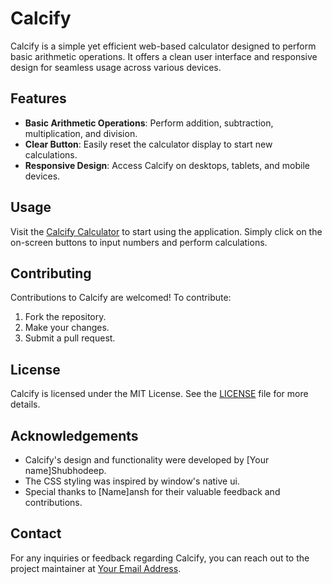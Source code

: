 # Calcify

Calcify is a simple yet efficient web-based calculator designed to perform basic arithmetic operations. It offers a clean user interface and responsive design for seamless usage across various devices.

## Features

- **Basic Arithmetic Operations**: Perform addition, subtraction, multiplication, and division.
- **Clear Button**: Easily reset the calculator display to start new calculations.
- **Responsive Design**: Access Calcify on desktops, tablets, and mobile devices.

## Usage

Visit the [Calcify Calculator](https://reet1232.github.io/calculator/) to start using the application. Simply click on the on-screen buttons to input numbers and perform calculations.

## Contributing

Contributions to Calcify are welcomed! To contribute:

1. Fork the repository.
2. Make your changes.
3. Submit a pull request.

## License

Calcify is licensed under the MIT License. See the [LICENSE](LICENSE) file for more details.

## Acknowledgements

- Calcify's design and functionality were developed by [Your name]Shubhodeep.
- The CSS styling was inspired by window's native ui.
- Special thanks to [Name]ansh for their valuable feedback and contributions.

## Contact

For any inquiries or feedback regarding Calcify, you can reach out to the project maintainer at [Your Email Address](shubhodeepx@icloud.com).
